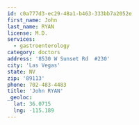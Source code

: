 ```yaml
---
id: c0a777d3-ec29-48a1-b463-333bb7a2052e
first_name: John
last_name: RYAN
license: M.D.
services:
  - gastroenterology
category: doctors
address: '8530 W Sunset Rd  #230'
city: 'Las Vegas'
state: NV
zip: '89113'
phone: 702-483-4483
title: 'John RYAN'
_geoloc:
  lat: 36.0715
  lng: -115.189
---
```

